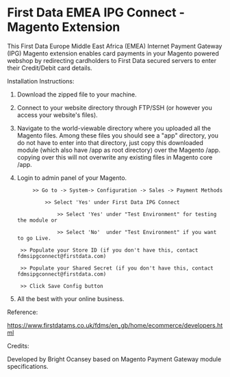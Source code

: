 # First Data EMEA IPG Connect - Magento Extension


This First Data Europe Middle East Africa (EMEA) Internet Payment Gateway (IPG) Magento extension enables card payments in your Magento powered webshop by redirecting cardholders to First Data secured servers to enter their Credit/Debit card details.

Installation Instructions:

1. Download the zipped file to your machine.
2. Connect to your website directory through FTP/SSH (or however you access your website's files).
3. Navigate to the world-viewable directory where you uploaded all the Magento files. Among these files you should see a "app" directory, you do not have to enter into that directory, 
just copy this downloaded module (which also have /app as root directory) over the Magento /app.
copying over this will not overwrite any existing files in Magento core /app.

4. Login to admin panel of your Magento. 

			>> Go to -> System-> Configuration -> Sales -> Payment Methods
			
				>> Select 'Yes' under First Data IPG Connect 
				
					>> Select 'Yes' under "Test Environment" for testing the module or
					
					>> Select 'No'  under "Test Environment" if you want to go Live.
					
		>> Populate your Store ID (if you don't have this, contact fdmsipgconnect@firstdata.com)
		
		>> Populate your Shared Secret (if you don't have this, contact fdmsipgconnect@firstdata.com)
		
		>> Click Save Config button


5. All the best with your online business.

Reference:

https://www.firstdatams.co.uk/fdms/en_gb/home/ecommerce/developers.html

Credits:

Developed by Bright Ocansey based on Magento Payment Gateway module specifications.
